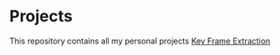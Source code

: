 # Projects
This repository contains all my personal projects
[Key Frame Extraction](https://nbviewer.jupyter.org/github/ChanchalKumarMaji/Projects/blob/master/Key_Frame_Extraction.ipynb)
